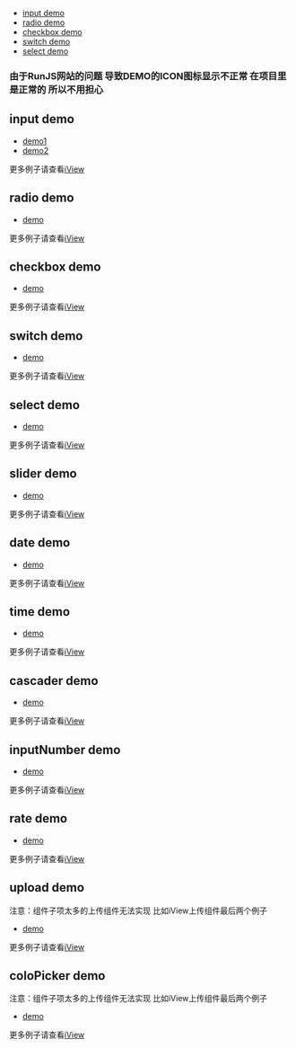 * [input demo](#inputdemo)
* [radio demo](#radiodemo)
* [checkbox demo](#checkboxdemo)
* [switch demo](#switchdemo)
* [select demo](#selectdemo)

### 由于RunJS网站的问题 导致DEMO的ICON图标显示不正常 在项目里是正常的 所以不用担心

## input demo
* [demo1](https://runjs.cn/code/l5eieec3)
* [demo2](https://runjs.cn/code/qipi5lxb)

更多例子请查看[iView](https://www.iviewui.com/components/input)

## radio demo
* [demo](https://runjs.cn/code/ljwa76l2)

更多例子请查看[iView](https://www.iviewui.com/components/radio)

## checkbox demo
* [demo](https://runjs.cn/code/kfj9msyc)

更多例子请查看[iView](https://www.iviewui.com/components/checkbox)

## switch demo
* [demo](https://runjs.cn/code/cmqiwmwg)

更多例子请查看[iView](https://www.iviewui.com/components/switch)

## select demo
* [demo](https://runjs.cn/code/8siuqvva)

更多例子请查看[iView](https://www.iviewui.com/components/select)

## slider demo
* [demo](https://runjs.cn/code/vn4foexj)

更多例子请查看[iView](https://www.iviewui.com/components/slider)

## date demo
* [demo](https://runjs.cn/code/bj7fku7c)

更多例子请查看[iView](https://www.iviewui.com/components/date-picker)

## time demo
* [demo](https://runjs.cn/code/xoz9p8qj)

更多例子请查看[iView](https://www.iviewui.com/components/time-picker)

## cascader demo
* [demo](https://runjs.cn/code/bvsmbnci)

更多例子请查看[iView](https://www.iviewui.com/components/cascader)

## inputNumber demo
* [demo](https://runjs.cn/code/7t44f6bm)

更多例子请查看[iView](https://www.iviewui.com/components/input-number)

## rate demo
* [demo](https://runjs.cn/code/rotvxqrt)

更多例子请查看[iView](https://www.iviewui.com/components/rate)

## upload demo
注意：组件子项太多的上传组件无法实现 比如iView上传组件最后两个例子
* [demo](https://runjs.cn/code/6znoff81)

更多例子请查看[iView](https://www.iviewui.com/components/upload)

## coloPicker demo
注意：组件子项太多的上传组件无法实现 比如iView上传组件最后两个例子
* [demo](https://runjs.cn/code/86crymkb)

更多例子请查看[iView](https://www.iviewui.com/components/color-picker)
